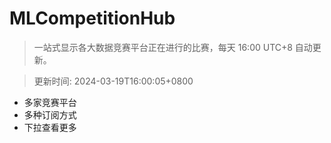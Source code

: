 # MLCompetitionHub

> 一站式显示各大数据竞赛平台正在进行的比赛，每天 16:00 UTC+8 自动更新。
  
> 更新时间: 2024-03-19T16:00:05+0800 

* 多家竞赛平台
* 多种订阅方式
* 下拉查看更多